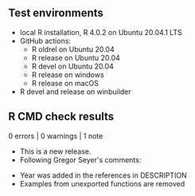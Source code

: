 ## Test environments

* local R installation, R 4.0.2 on Ubuntu 20.04.1 LTS
* GitHub actions:
  - R oldrel on Ubuntu 20.04
  - R release on Ubuntu 20.04
  - R devel on Ubuntu 20.04
  - R release on windows
  - R release on macOS
* R devel and release on winbuilder

## R CMD check results

0 errors | 0 warnings | 1 note

* This is a new release.
* Following Gregor Seyer's comments:

- Year was added in the references in DESCRIPTION
- Examples from unexported functions are removed
